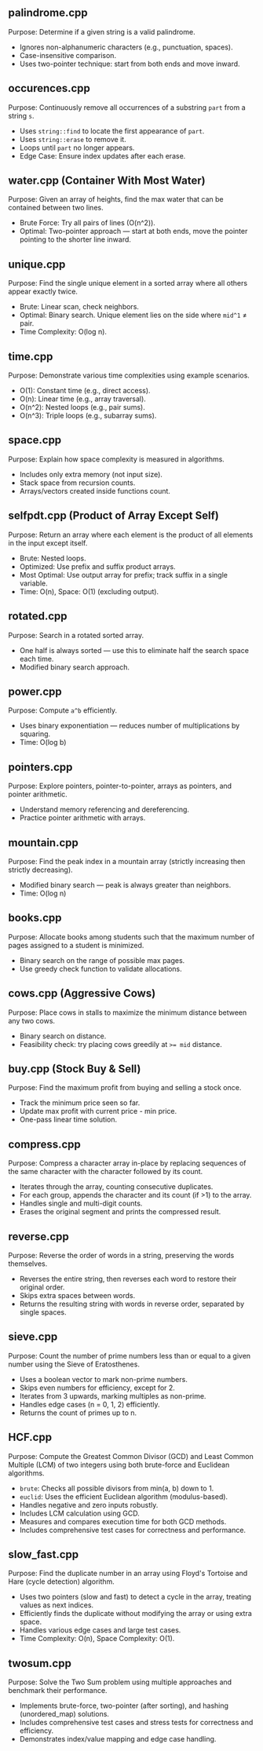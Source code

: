## palindrome.cpp
Purpose: Determine if a given string is a valid palindrome.

- Ignores non-alphanumeric characters (e.g., punctuation, spaces).
- Case-insensitive comparison.
- Uses two-pointer technique: start from both ends and move inward.

## occurences.cpp
Purpose: Continuously remove all occurrences of a substring `part` from a string `s`.

- Uses `string::find` to locate the first appearance of `part`.
- Uses `string::erase` to remove it.
- Loops until `part` no longer appears.
- Edge Case: Ensure index updates after each erase.

## water.cpp (Container With Most Water)
Purpose: Given an array of heights, find the max water that can be contained between two lines.

- Brute Force: Try all pairs of lines (O(n^2)).
- Optimal: Two-pointer approach — start at both ends, move the pointer pointing to the shorter line inward.

## unique.cpp
Purpose: Find the single unique element in a sorted array where all others appear exactly twice.

- Brute: Linear scan, check neighbors.
- Optimal: Binary search. Unique element lies on the side where `mid^1` ≠ pair.
- Time Complexity: O(log n).

## time.cpp
Purpose: Demonstrate various time complexities using example scenarios.

- O(1): Constant time (e.g., direct access).
- O(n): Linear time (e.g., array traversal).
- O(n^2): Nested loops (e.g., pair sums).
- O(n^3): Triple loops (e.g., subarray sums).

## space.cpp
Purpose: Explain how space complexity is measured in algorithms.

- Includes only extra memory (not input size).
- Stack space from recursion counts.
- Arrays/vectors created inside functions count.

## selfpdt.cpp (Product of Array Except Self)
Purpose: Return an array where each element is the product of all elements in the input except itself.

- Brute: Nested loops.
- Optimized: Use prefix and suffix product arrays.
- Most Optimal: Use output array for prefix; track suffix in a single variable.
- Time: O(n), Space: O(1) (excluding output).

## rotated.cpp
Purpose: Search in a rotated sorted array.

- One half is always sorted — use this to eliminate half the search space each time.
- Modified binary search approach.

## power.cpp
Purpose: Compute `a^b` efficiently.

- Uses binary exponentiation — reduces number of multiplications by squaring.
- Time: O(log b)

## pointers.cpp
Purpose: Explore pointers, pointer-to-pointer, arrays as pointers, and pointer arithmetic.

- Understand memory referencing and dereferencing.
- Practice pointer arithmetic with arrays.

## mountain.cpp
Purpose: Find the peak index in a mountain array (strictly increasing then strictly decreasing).

- Modified binary search — peak is always greater than neighbors.
- Time: O(log n)

## books.cpp
Purpose: Allocate books among students such that the maximum number of pages assigned to a student is minimized.

- Binary search on the range of possible max pages.
- Use greedy check function to validate allocations.

## cows.cpp (Aggressive Cows)
Purpose: Place cows in stalls to maximize the minimum distance between any two cows.

- Binary search on distance.
- Feasibility check: try placing cows greedily at `>= mid` distance.

## buy.cpp (Stock Buy & Sell)
Purpose: Find the maximum profit from buying and selling a stock once.

- Track the minimum price seen so far.
- Update max profit with current price - min price.
- One-pass linear time solution.

## compress.cpp
Purpose: Compress a character array in-place by replacing sequences of the same character with the character followed by its count.

- Iterates through the array, counting consecutive duplicates.
- For each group, appends the character and its count (if >1) to the array.
- Handles single and multi-digit counts.
- Erases the original segment and prints the compressed result.

## reverse.cpp
Purpose: Reverse the order of words in a string, preserving the words themselves.

- Reverses the entire string, then reverses each word to restore their original order.
- Skips extra spaces between words.
- Returns the resulting string with words in reverse order, separated by single spaces.

## sieve.cpp
Purpose: Count the number of prime numbers less than or equal to a given number using the Sieve of Eratosthenes.

- Uses a boolean vector to mark non-prime numbers.
- Skips even numbers for efficiency, except for 2.
- Iterates from 3 upwards, marking multiples as non-prime.
- Handles edge cases (n = 0, 1, 2) efficiently.
- Returns the count of primes up to n.

## HCF.cpp
Purpose: Compute the Greatest Common Divisor (GCD) and Least Common Multiple (LCM) of two integers using both brute-force and Euclidean algorithms.

- `brute`: Checks all possible divisors from min(a, b) down to 1.
- `euclid`: Uses the efficient Euclidean algorithm (modulus-based).
- Handles negative and zero inputs robustly.
- Includes LCM calculation using GCD.
- Measures and compares execution time for both GCD methods.
- Includes comprehensive test cases for correctness and performance.

## slow_fast.cpp
Purpose: Find the duplicate number in an array using Floyd's Tortoise and Hare (cycle detection) algorithm.

- Uses two pointers (slow and fast) to detect a cycle in the array, treating values as next indices.
- Efficiently finds the duplicate without modifying the array or using extra space.
- Handles various edge cases and large test cases.
- Time Complexity: O(n), Space Complexity: O(1).

## twosum.cpp
Purpose: Solve the Two Sum problem using multiple approaches and benchmark their performance.

- Implements brute-force, two-pointer (after sorting), and hashing (unordered_map) solutions.
- Includes comprehensive test cases and stress tests for correctness and efficiency.
- Demonstrates index/value mapping and edge case handling.



